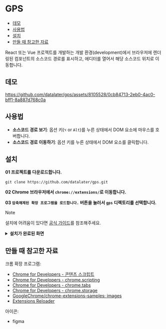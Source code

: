 # GPS

- [데모](#데모)
- [사용법](#사용법)
- [설치](#설치)
- [만들 때 참고한 자료](#만들-때-참고한-자료)

React 또는 Vue 프로젝트를 개발하는 개발 환경(development)에서 브라우저에 렌더링된 컴포넌트의 소스코드 경로를 표시하고, 에디터를 열어서 해당 소스코드 위치로 이동합니다.

## 데모

https://github.com/datalater/gps/assets/8105528/0cb84713-2eb0-4ac0-bff1-8a887d768c0a

## 사용법

- **소스코드 경로 보기**: 옵션 키(`⌥` or `Alt`)를 누른 상태에서 DOM 요소에 마우스를 호버합니다.
- **소스코드 경로 이동하기**: 옵션 키를 누른 상태에서 DOM 요소를 클릭합니다.

## 설치

**01 프로젝트를 다운로드합니다.**

```
git clone https://github.com/datalater/gps.git
```

**02 Chrome 브라우저에서 `chrome://extensions/`로 이동합니다.**

**03 `압축해제된 확장 프로그램을 로드합니다.` 버튼을 눌러서 `gps` 디렉토리를 선택합니다.**

> [!NOTE]
>
> 설치에 어려움이 있다면 [공식 가이드](https://developer.chrome.com/docs/extensions/get-started/tutorial/hello-world?hl=ko#load-unpacked)를 참조해주세요.

<details markdown="1">
<summary><strong>설치가 완료된 화면</strong></summary>

![](images/guide-install.png)

</details>

## 만들 때 참고한 자료

크롬 확장 프로그램:

- [Chrome for Developers - 콘텐츠 스크립트](https://developer.chrome.com/docs/extensions/develop/concepts/content-scripts?hl=ko#static-declarative)
- [Chrome for Developers - chrome.scripting](https://developer.chrome.com/docs/extensions/reference/api/scripting?hl=ko#type-ExecutionWorld)
- [Chrome for Developers - chrome.tabs](https://developer.chrome.com/docs/extensions/reference/tabs?hl=ko)
- [Chrome for Developers - chrome.storage](https://developer.chrome.com/docs/extensions/reference/api/storage?hl=ko)
- [GoogleChrome/chrome-extensions-samples: images](https://github.com/GoogleChrome/chrome-extensions-samples/tree/main/functional-samples/tutorial.reading-time/images)
- [Extensions Reloader](https://chromewebstore.google.com/detail/extensions-reloader/fimgfedafeadlieiabdeeaodndnlbhid)

아이콘:

- figma
